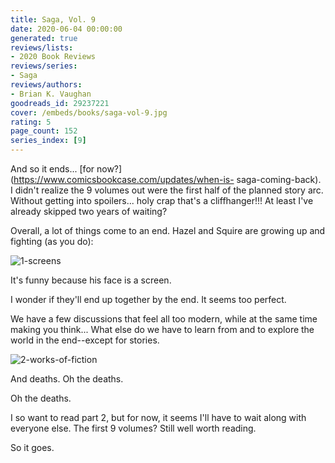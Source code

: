 ```yaml
---
title: Saga, Vol. 9
date: 2020-06-04 00:00:00
generated: true
reviews/lists:
- 2020 Book Reviews
reviews/series:
- Saga
reviews/authors:
- Brian K. Vaughan
goodreads_id: 29237221
cover: /embeds/books/saga-vol-9.jpg
rating: 5
page_count: 152
series_index: [9]
---
```

And so it ends... [for now?](https://www.comicsbookcase.com/updates/when-is- saga-coming-back). I didn't realize the 9 volumes out were the first half of the planned story arc. Without getting into spoilers... holy crap that's a cliffhanger!!! At least I've already skipped two years of waiting?  

Overall, a lot of things come to an end. Hazel and Squire are growing up and fighting (as you do):  

<!--more-->

![1-screens](/embeds/books/attachments/1-screens.png)  

It's funny because his face is a screen.  

I wonder if they'll end up together by the end. It seems too perfect.  

We have a few discussions that feel all too modern, while at the same time making you think... What else do we have to learn from and to explore the world in the end--except for stories.  

![2-works-of-fiction](/embeds/books/attachments/2-works-of-fiction.png)  

And deaths. Oh the deaths.  

Oh the deaths.  

I so want to read part 2, but for now, it seems I'll have to wait along with everyone else. The first 9 volumes? Still well worth reading.  

So it goes.